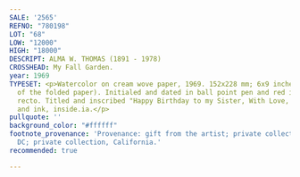 ```yaml
---
SALE: '2565'
REFNO: "780198"
LOT: "68"
LOW: "12000"
HIGH: "18000"
DESCRIPT: ALMA W. THOMAS (1891 - 1978)
CROSSHEAD: My Fall Garden.
year: 1969
TYPESET: <p>Watercolor on cream wove paper, 1969. 152x228 mm; 6x9 inches (each side
  of the folded paper). Initialed and dated in ball point pen and red ink, lower right
  recto. Titled and inscribed "Happy Birthday to my Sister, With Love, Alma" in watercolor
  and ink, inside.ia.</p>
pullquote: ''
background_color: "#ffffff"
footnote_provenance: 'Provenance: gift from the artist; private collection, Washington,
  DC; private collection, California.'
recommended: true

---
```

